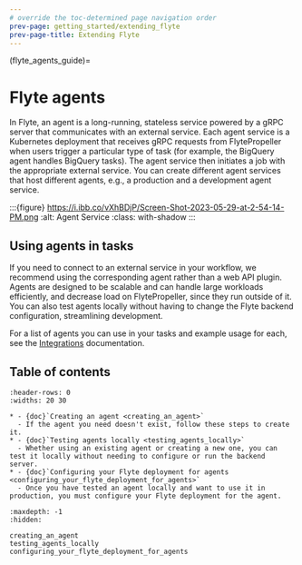 ```yaml
---
# override the toc-determined page navigation order
prev-page: getting_started/extending_flyte
prev-page-title: Extending Flyte
---
```


(flyte_agents_guide)=
# Flyte agents

In Flyte, an agent is a long-running, stateless service powered by a gRPC server that communicates with an external service. Each agent service is a Kubernetes deployment that receives gRPC requests from FlytePropeller when users trigger a particular type of task (for example, the BigQuery agent handles BigQuery tasks). The agent service then initiates a job with the appropriate external service. You can create different agent services that host different agents, e.g., a production and a development agent service.

:::{figure} https://i.ibb.co/vXhBDjP/Screen-Shot-2023-05-29-at-2-54-14-PM.png
:alt: Agent Service
:class: with-shadow
:::

## Using agents in tasks

If you need to connect to an external service in your workflow, we recommend using the corresponding agent rather than a web API plugin. Agents are designed to be scalable and can handle large workloads efficiently, and decrease load on FlytePropeller, since they run outside of it. You can also test agents locally without having to change the Flyte backend configuration, streamlining development.

For a list of agents you can use in your tasks and example usage for each, see the [Integrations](https://docs.flyte.org/en/latest/flytesnacks/integrations.html#agents) documentation.

## Table of contents

```{list-table}
:header-rows: 0
:widths: 20 30

* - {doc}`Creating an agent <creating_an_agent>`
  - If the agent you need doesn't exist, follow these steps to create it.
* - {doc}`Testing agents locally <testing_agents_locally>`
  - Whether using an existing agent or creating a new one, you can test it locally without needing to configure or run the backend server.
* - {doc}`Configuring your Flyte deployment for agents <configuring_your_flyte_deployment_for_agents>`
  - Once you have tested an agent locally and want to use it in production, you must configure your Flyte deployment for the agent.
```

```{toctree}
:maxdepth: -1
:hidden:

creating_an_agent
testing_agents_locally
configuring_your_flyte_deployment_for_agents
```
